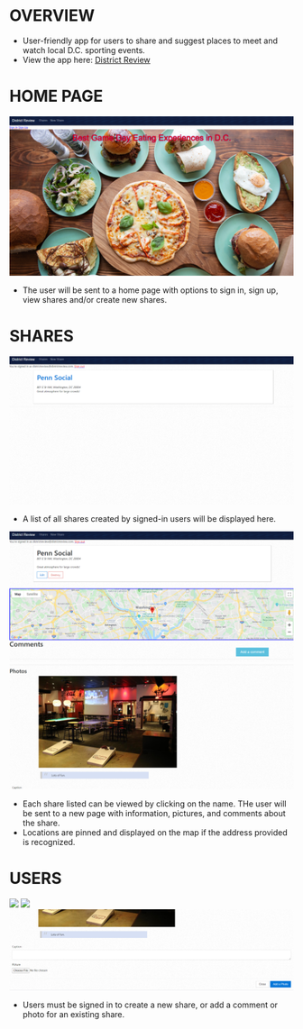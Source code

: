 # OVERVIEW

* User-friendly app for users to share and suggest places to meet and watch local D.C. sporting events.
*  View the app here: <a href="https://districtreview-nick-parsley.herokuapp.com/">District Review</a>


# HOME PAGE

<img src='drhome.PNG'>

* The user will be sent to a home page with options to sign in, sign up, view shares and/or create new shares.


# SHARES

<img src='sharehome.PNG'>

* A list of all shares created by signed-in users will be displayed here.  

<img src='share1.PNG'>
<img src='share2.PNG'>

* Each share listed can be viewed by clicking on the name.  THe user will be sent to a new page with information, pictures, and comments about the share.
* Locations are pinned and displayed on the map if the address provided is recognized.


# USERS

<img src='shareloginin.PNG'>
<img src='usernewshare.PNG'>
<img src='usershare.PNG'>

* Users must be signed in to create a new share, or add a comment or photo for an existing share.  
